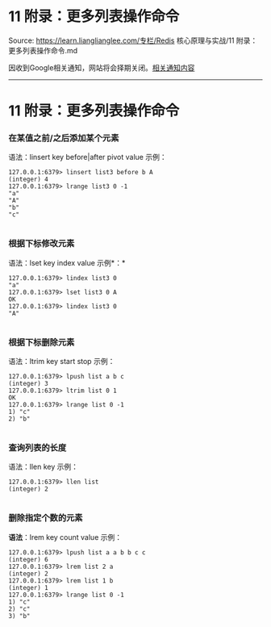 # 11 附录：更多列表操作命令 

Source: https://learn.lianglianglee.com/专栏/Redis 核心原理与实战/11 附录：更多列表操作命令.md

因收到Google相关通知，网站将会择期关闭。[相关通知内容](https://lumendatabase.org/notices/44265620)

---

# 11 附录：更多列表操作命令

### 在某值之前/之后添加某个元素

语法：linsert key before|after pivot value 示例：

```
127.0.0.1:6379> linsert list3 before b A
(integer) 4
127.0.0.1:6379> lrange list3 0 -1
"a"
"A"
"b"
"c"


```

### 根据下标修改元素

语法：lset key index value 示例*：*

```
127.0.0.1:6379> lindex list3 0
"a"
127.0.0.1:6379> lset list3 0 A
OK
127.0.0.1:6379> lindex list3 0
"A"


```

### 根据下标删除元素

语法：ltrim key start stop 示例：

```
127.0.0.1:6379> lpush list a b c
(integer) 3
127.0.0.1:6379> ltrim list 0 1
OK
127.0.0.1:6379> lrange list 0 -1
1) "c"
2) "b"


```

### 查询列表的长度

语法：llen key 示例：

```
127.0.0.1:6379> llen list
(integer) 2


```

### 删除指定个数的元素

**语法**：lrem key count value 示例：

```
127.0.0.1:6379> lpush list a a b b c c
(integer) 6
127.0.0.1:6379> lrem list 2 a
(integer) 2
127.0.0.1:6379> lrem list 1 b
(integer) 1
127.0.0.1:6379> lrange list 0 -1
1) "c"
2) "c"
3) "b"


```